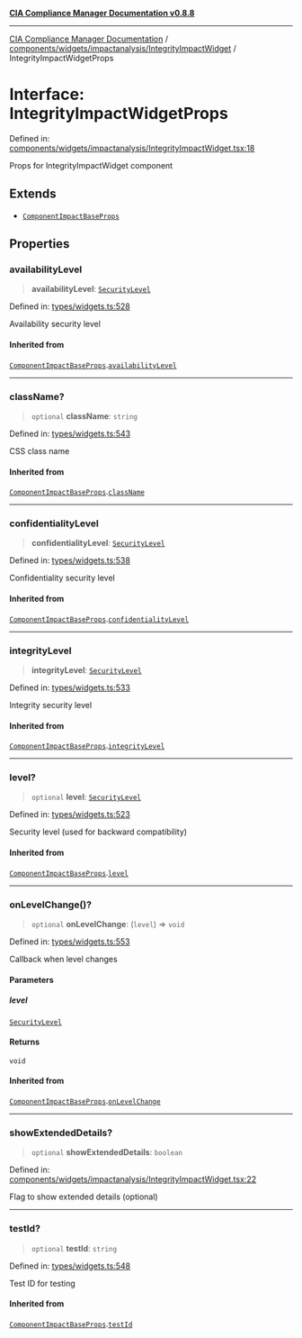 [**CIA Compliance Manager Documentation v0.8.8**](../../../../../README.md)

***

[CIA Compliance Manager Documentation](../../../../../modules.md) / [components/widgets/impactanalysis/IntegrityImpactWidget](../README.md) / IntegrityImpactWidgetProps

# Interface: IntegrityImpactWidgetProps

Defined in: [components/widgets/impactanalysis/IntegrityImpactWidget.tsx:18](https://github.com/Hack23/cia-compliance-manager/blob/283c1f3ddf6c7084b20c21176cda3bc5166ffcb9/src/components/widgets/impactanalysis/IntegrityImpactWidget.tsx#L18)

Props for IntegrityImpactWidget component

## Extends

- [`ComponentImpactBaseProps`](../../../../../types/widgets/interfaces/ComponentImpactBaseProps.md)

## Properties

### availabilityLevel

> **availabilityLevel**: [`SecurityLevel`](../../../../../types/cia/type-aliases/SecurityLevel.md)

Defined in: [types/widgets.ts:528](https://github.com/Hack23/cia-compliance-manager/blob/283c1f3ddf6c7084b20c21176cda3bc5166ffcb9/src/types/widgets.ts#L528)

Availability security level

#### Inherited from

[`ComponentImpactBaseProps`](../../../../../types/widgets/interfaces/ComponentImpactBaseProps.md).[`availabilityLevel`](../../../../../types/widgets/interfaces/ComponentImpactBaseProps.md#availabilitylevel)

***

### className?

> `optional` **className**: `string`

Defined in: [types/widgets.ts:543](https://github.com/Hack23/cia-compliance-manager/blob/283c1f3ddf6c7084b20c21176cda3bc5166ffcb9/src/types/widgets.ts#L543)

CSS class name

#### Inherited from

[`ComponentImpactBaseProps`](../../../../../types/widgets/interfaces/ComponentImpactBaseProps.md).[`className`](../../../../../types/widgets/interfaces/ComponentImpactBaseProps.md#classname)

***

### confidentialityLevel

> **confidentialityLevel**: [`SecurityLevel`](../../../../../types/cia/type-aliases/SecurityLevel.md)

Defined in: [types/widgets.ts:538](https://github.com/Hack23/cia-compliance-manager/blob/283c1f3ddf6c7084b20c21176cda3bc5166ffcb9/src/types/widgets.ts#L538)

Confidentiality security level

#### Inherited from

[`ComponentImpactBaseProps`](../../../../../types/widgets/interfaces/ComponentImpactBaseProps.md).[`confidentialityLevel`](../../../../../types/widgets/interfaces/ComponentImpactBaseProps.md#confidentialitylevel)

***

### integrityLevel

> **integrityLevel**: [`SecurityLevel`](../../../../../types/cia/type-aliases/SecurityLevel.md)

Defined in: [types/widgets.ts:533](https://github.com/Hack23/cia-compliance-manager/blob/283c1f3ddf6c7084b20c21176cda3bc5166ffcb9/src/types/widgets.ts#L533)

Integrity security level

#### Inherited from

[`ComponentImpactBaseProps`](../../../../../types/widgets/interfaces/ComponentImpactBaseProps.md).[`integrityLevel`](../../../../../types/widgets/interfaces/ComponentImpactBaseProps.md#integritylevel)

***

### level?

> `optional` **level**: [`SecurityLevel`](../../../../../types/cia/type-aliases/SecurityLevel.md)

Defined in: [types/widgets.ts:523](https://github.com/Hack23/cia-compliance-manager/blob/283c1f3ddf6c7084b20c21176cda3bc5166ffcb9/src/types/widgets.ts#L523)

Security level (used for backward compatibility)

#### Inherited from

[`ComponentImpactBaseProps`](../../../../../types/widgets/interfaces/ComponentImpactBaseProps.md).[`level`](../../../../../types/widgets/interfaces/ComponentImpactBaseProps.md#level)

***

### onLevelChange()?

> `optional` **onLevelChange**: (`level`) => `void`

Defined in: [types/widgets.ts:553](https://github.com/Hack23/cia-compliance-manager/blob/283c1f3ddf6c7084b20c21176cda3bc5166ffcb9/src/types/widgets.ts#L553)

Callback when level changes

#### Parameters

##### level

[`SecurityLevel`](../../../../../types/cia/type-aliases/SecurityLevel.md)

#### Returns

`void`

#### Inherited from

[`ComponentImpactBaseProps`](../../../../../types/widgets/interfaces/ComponentImpactBaseProps.md).[`onLevelChange`](../../../../../types/widgets/interfaces/ComponentImpactBaseProps.md#onlevelchange)

***

### showExtendedDetails?

> `optional` **showExtendedDetails**: `boolean`

Defined in: [components/widgets/impactanalysis/IntegrityImpactWidget.tsx:22](https://github.com/Hack23/cia-compliance-manager/blob/283c1f3ddf6c7084b20c21176cda3bc5166ffcb9/src/components/widgets/impactanalysis/IntegrityImpactWidget.tsx#L22)

Flag to show extended details (optional)

***

### testId?

> `optional` **testId**: `string`

Defined in: [types/widgets.ts:548](https://github.com/Hack23/cia-compliance-manager/blob/283c1f3ddf6c7084b20c21176cda3bc5166ffcb9/src/types/widgets.ts#L548)

Test ID for testing

#### Inherited from

[`ComponentImpactBaseProps`](../../../../../types/widgets/interfaces/ComponentImpactBaseProps.md).[`testId`](../../../../../types/widgets/interfaces/ComponentImpactBaseProps.md#testid)
